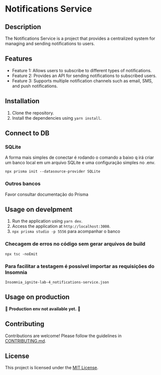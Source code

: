 # Notifications Service

## Description

The Notifications Service is a project that provides a centralized system for managing and sending notifications to users.

## Features

- Feature 1: Allows users to subscribe to different types of notifications.
- Feature 2: Provides an API for sending notifications to subscribed users.
- Feature 3: Supports multiple notification channels such as email, SMS, and push notifications.

## Installation

1. Clone the repository.
2. Install the dependencies using `yarn install`.

## Connect to DB

### SQLite

A forma mais simples de conectar é rodando o comando a baixo q irá criar um banco local em um arquivo SQLite e uma configuração simples no .env.

`npx prisma init --datasource-provider SQLite`

### Outros bancos

Favor consultar documentação do Prisma

## Usage on develpment

1. Run the application using `yarn dev`.
2. Access the application at `http://localhost:3000`.
3. `npx prisma studio -p 5556` para acompanhar o banco

### Checagem de erros no código sem gerar arquivos de build

`npx tsc -noEmit`

### Para facilitar a testagem é possível importar as requisições do Insomnia

`Insomnia_ignite-lab-4_notifications-service.json`

## Usage on production

🚧 **Production env not available yet.** 🚧

## Contributing

Contributions are welcome! Please follow the guidelines in [CONTRIBUTING.md](./CONTRIBUTING.md).

## License

This project is licensed under the [MIT License](./LICENSE).
